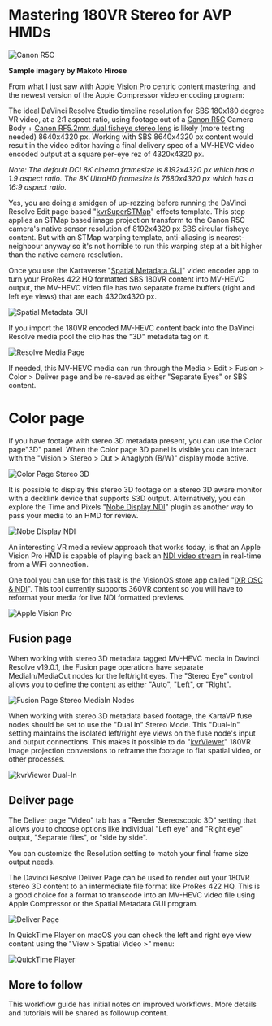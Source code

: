 # Mastering 180VR Stereo for AVP HMDs


![Canon R5C](Images/mastering-180vr-Canon_R5C_RF-5.2mm_Dual_Fisheye_Japan_Fair_Grounds.jpg)

**Sample imagery by Makoto Hirose**

From what I just saw with [Apple Vision Pro](https://www.apple.com/apple-vision-pro/) centric content mastering, and the newest version of the Apple Compressor video encoding program:

The ideal DaVinci Resolve Studio timeline resolution for SBS 180x180 degree VR video, at a 2:1 aspect ratio, using footage out of a [Canon R5C](https://www.canon.ca/en/product?name=RF5.2mm_F2.8_L_Dual_Fisheye) Camera Body + [Canon RF5.2mm dual fisheye stereo lens](https://www.canon.ca/en/product?name=EOS_R5_C) is likely (more testing needed) 8640x4320 px. Working with SBS 8640x4320 px content would result in the video editor having a final delivery spec of a MV-HEVC video encoded output at a square per-eye rez of 4320x4320 px.

*Note: The default DCI 8K cinema framesize is 8192x4320 px which has a 1.9 aspect ratio. The 8K UltraHD framesize is 7680x4320 px which has a 16:9 aspect ratio.*

Yes, you are doing a smidgen of up-rezzing before running the DaVinci Resolve Edit page based "[kvrSuperSTMap](kvrSuperSTMap)" effects template. This step applies an STMap based image projection transform to the Canon R5C camera's native sensor resolution of 8192x4320 px SBS circular fisheye content. But with an STMap warping template, anti-aliasing is nearest-neighbour anyway so it's not horrible to run this warping step at a bit higher than the native camera resolution.

Once you use the Kartaverse "[Spatial Metadata GUI](https://github.com/Kartaverse/Spatial-Metadata)" video encoder app to turn your ProRes 422 HQ formatted SBS 180VR content into MV-HEVC output, the MV-HEVC video file has two separate frame buffers (right and left eye views) that are each 4320x4320 px.

![Spatial Metadata GUI](Images/mastering-180vr-spatial-metadata-gui-encode.png)

If you import the 180VR encoded MV-HEVC content back into the DaVinci Resolve media pool the clip has the "3D" metadata tag on it.

![Resolve Media Page](Images/mastering-180vr-resolve-media-page.png)

If needed, this MV-HEVC media can run through the Media > Edit > Fusion > Color > Deliver page and be re-saved as either "Separate Eyes" or SBS content. 


# Color page

If you have footage with stereo 3D metadata present, you can use the Color page"3D" panel. When the Color page 3D panel is visible you can interact with the "Vision > Stereo > Out > Anaglyph (B/W)" display mode active.

![Color Page Stereo 3D](Images/mastering-180vr-resolve-color-page.png)

It is possible to display this stereo 3D footage on a stereo 3D aware monitor with a decklink device that supports S3D output. Alternatively, you can explore the Time and Pixels "[Nobe Display NDI](https://timeinpixels.com/nobe-display/)" plugin as another way to pass your media to an HMD for review.

![Nobe Display NDI](Images/mastering-180vr-node-display-ndi.png)

An interesting VR media review approach that works today, is that an Apple Vision Pro HMD is capable of playing back an [NDI video stream](https://ndi.video/tools/) in real-time from a WiFi connection. 

One tool you can use for this task is the VisionOS store app called "[iXR OSC & NDI](https://apps.apple.com/us/app/ixr-osc-ndi/id6642664920)". This tool currently supports 360VR content so you will have to reformat your media for live NDI formatted previews.

![Apple Vision Pro](Images/mastering-180vr-avp.jpg)

## Fusion page

When working with stereo 3D metadata tagged MV-HEVC media in Davinci Resolve v19.0.1, the Fusion page operations have separate MediaIn/MediaOut nodes for the left/right eyes. The "Stereo Eye" control allows you to define the content as either "Auto", "Left", or "Right".

![Fusion Page Stereo MediaIn Nodes](Images/mastering-180vr-resolve-fusion-page.png)

When working with stereo 3D metadata based footage, the KartaVP fuse nodes should be set to use the "Dual In" Stereo Mode. This "Dual-In" setting maintains the isolated left/right eye views on the fuse node's input and output connections. This makes it possible to do "[kvrViewer](http://localhost:8888/Kartaverse-Docs/docs/#/fuses?id=kvrviewer)" 180VR image projection conversions to reframe the footage to flat spatial video, or other processes.

![kvrViewer Dual-In](Images/mastering-180vr-kvrviewer-dual-in.png)

## Deliver page

The Deliver page "Video" tab has a "Render Stereoscopic 3D" setting that allows you to choose options like individual "Left eye" and "Right eye" output, "Separate files", or "side by side".

You can customize the Resolution setting to match your final frame size output needs.

The Davinci Resolve Deliver Page can be used to render out your 180VR stereo 3D content to an intermediate file format like ProRes 422 HQ. This is a good choice for a format to transcode into an MV-HEVC video file using Apple Compressor or the Spatial Metadata GUI program.

![Deliver Page](Images/mastering-180vr-resolve-deliver-page.png)

In QuickTime Player on macOS you can check the left and right eye view content using the "View > Spatial Video >" menu:

![QuickTime Player](Images/mastering-180vr-quicktime-player.png)

## More to follow

This workflow guide has initial notes on improved workflows. More details and tutorials will be shared as followup content.
